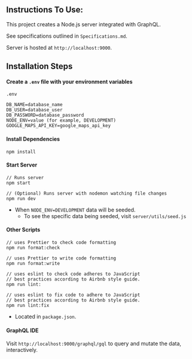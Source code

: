 ## Instructions To Use:

This project creates a Node.js server integrated with GraphQL.

See specifications outlined in `Specifications.md`.

Server is hosted at `http://localhost:9000`.

## Installation Steps

#### Create a `.env` file with your environment variables
```
.env

DB_NAME=database_name
DB_USER=database_user
DB_PASSWORD=database_password
NODE_ENV=value (for example, DEVELOPMENT)
GOOGLE_MAPS_API_KEY=google_maps_api_key
````

#### Install Dependencies
```
npm install
````

#### Start Server
```
// Runs server
npm start

// (Optional) Runs server with nodemon watching file changes
npm run dev
````
- When `NODE_ENV=DEVELOPMENT` data will be seeded.
  - To see the specific data being seeded, visit `server/utils/seed.js`

#### Other Scripts
```
// uses Prettier to check code formatting
npm run format:check 

// uses Prettier to write code formatting
npm run format:write 

// uses eslint to check code adheres to JavaScript 
// best practices according to Airbnb style guide.
npm run lint:

// uses eslint to fix code to adhere to JavaScript 
// best practices according to Airbnb style guide.
npm run lint:fix 

```
- Located in `package.json`.

#### GraphQL IDE
Visit `http://localhost:9000/graphql/gql` to query and mutate the data, interactively.

